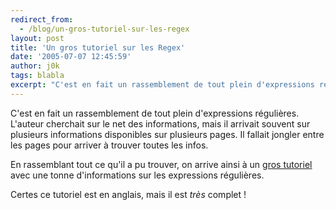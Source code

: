 ```yaml
---
redirect_from:
  - /blog/un-gros-tutoriel-sur-les-regex
layout: post
title: 'Un gros tutoriel sur les Regex'
date: '2005-07-07 12:45:59'
author: j0k
tags: blabla
excerpt: "C'est en fait un rassemblement de tout plein d'expressions régulières.   L'auteur cherchait sur le net des informations, mais il arrivait souvent sur plusieurs informations disponibles sur plusieurs pages. Il fallait jongler entre les pages pour arriver à trouver toutes les infos.  \n  \nEn rassemblant tout ce qu'il a pu trouver, on arrive ainsi à un [gros      …"
---
```


C'est en fait un rassemblement de tout plein d'expressions régulières.   L'auteur cherchait sur le net des informations, mais il arrivait souvent sur plusieurs informations disponibles sur plusieurs pages. Il fallait jongler entre les pages pour arriver à trouver toutes les infos.

En rassemblant tout ce qu'il a pu trouver, on arrive ainsi à un [gros tutoriel](http://weblogtoolscollection.com/regex/regex.php) avec une tonne d'informations sur les expressions régulières.

Certes ce tutoriel est en anglais, mais il est _très_ complet !
